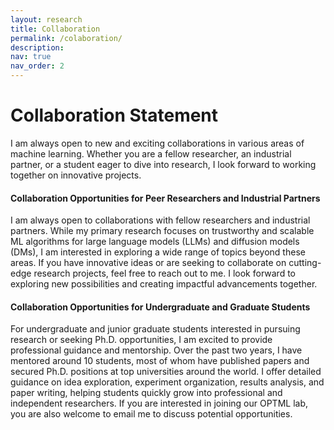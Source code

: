 ```yaml
---
layout: research
title: Collaboration
permalink: /colaboration/
description:
nav: true
nav_order: 2
---
```


# Collaboration Statement

I am always open to new and exciting collaborations in various areas of machine learning. Whether you are a fellow researcher, an industrial partner, or a student eager to dive into research, I look forward to working together on innovative projects.

#### Collaboration Opportunities for Peer Researchers and Industrial Partners

I am always open to collaborations with fellow researchers and industrial partners. While my primary research focuses on trustworthy and scalable ML algorithms for large language models (LLMs) and diffusion models (DMs), I am interested in exploring a wide range of topics beyond these areas. If you have innovative ideas or are seeking to collaborate on cutting-edge research projects, feel free to reach out to me. I look forward to exploring new possibilities and creating impactful advancements together.

#### Collaboration Opportunities for Undergraduate and Graduate Students

For undergraduate and junior graduate students interested in pursuing research or seeking Ph.D. opportunities, I am excited to provide professional guidance and mentorship. Over the past two years, I have mentored around 10 students, most of whom have published papers and secured Ph.D. positions at top universities around the world. I offer detailed guidance on idea exploration, experiment organization, results analysis, and paper writing, helping students quickly grow into professional and independent researchers. If you are interested in joining our OPTML lab, you are also welcome to email me to discuss potential opportunities.





